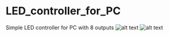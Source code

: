 # LED_controller_for_PC
Simple LED controller for PC with 8 outputs
![alt text](https://user-images.githubusercontent.com/48057470/53493177-07feed00-3a9b-11e9-9426-72b1d0a4d8d0.jpg)
![alt text](https://user-images.githubusercontent.com/48057470/53493293-544a2d00-3a9b-11e9-9bb8-a489c2a33b51.jpg)
